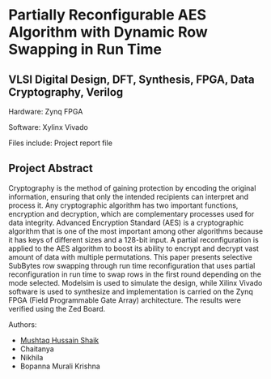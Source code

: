 # Partially Reconfigurable AES Algorithm with Dynamic Row Swapping in Run Time

## VLSI Digital Design, DFT, Synthesis, FPGA, Data Cryptography, Verilog

Hardware: Zynq FPGA

Software: Xylinx Vivado

Files include: Project report file

## Project Abstract
Cryptography is the method of gaining protection by encoding the
original information, ensuring that only the intended recipients can interpret and
process it. Any cryptographic algorithm has two important functions,
encryption and decryption, which are complementary processes used for data
integrity. Advanced Encryption Standard (AES) is a cryptographic algorithm
that is one of the most important among other algorithms because it has keys of
different sizes and a 128-bit input. A partial reconfiguration is applied to the
AES algorithm to boost its ability to encrypt and decrypt vast amount of data
with multiple permutations. This paper presents selective SubBytes row
swapping through run time reconfiguration that uses partial reconfiguration in
run time to swap rows in the first round depending on the mode selected.
Modelsim is used to simulate the design, while Xilinx Vivado software is used
to synthesize and implementation is carried on the Zynq FPGA (Field
Programmable Gate Array) architecture. The results were verified using the Zed
Board.

Authors:
- [Mushtaq Hussain Shaik](https://www.linkedin.com/in/mushtaqhussainshaik/)
- Chaitanya
- Nikhila
- Bopanna Murali Krishna

